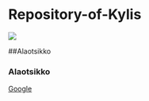 # Repository-of-Kylis

![](http://r.ddmcdn.com/s_f/o_1/cx_462/cy_245/cw_1349/ch_1349/w_720/APL/uploads/2015/06/caturday-shutterstock_149320799.jpg)

##Alaotsikko

### Alaotsikko


[Google](https://www.google.fi/)
